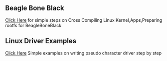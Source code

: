 ## Beagle Bone Black

[Click Here](bbb-porting) for simple steps on Cross Compiling Linux Kernel,Apps,Preparing rootfs for BeagleBoneBlack

## Linux Driver Examples

[Click Here](ldd-examples/pseudo-char-driver) Simple examples on writing pseudo character driver step by step
